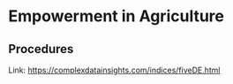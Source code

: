 # Empowerment in Agriculture

## Procedures

Link: https://complexdatainsights.com/indices/fiveDE.html
